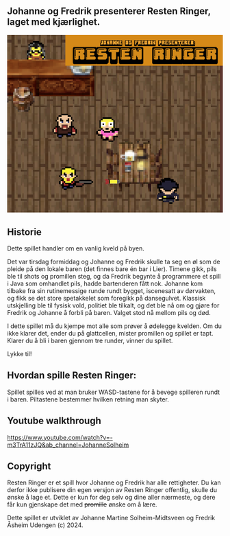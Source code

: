 ## Johanne og Fredrik presenterer Resten Ringer, laget med kjærlighet.

![Resten Ringer](image.png)

## Historie
Dette spillet handler om en vanlig kveld på byen.

Det var tirsdag formiddag og Johanne og Fredrik skulle ta seg en øl som de pleide på den lokale baren (det finnes bare én bar i Lier). Timene gikk, pils ble til shots og promillen steg, og da Fredrik begynte å programmere et spill i Java som omhandlet pils, hadde bartenderen fått nok. Johanne kom tilbake fra sin rutinemessige runde rundt bygget, iscenesatt av dørvakten, og fikk se det store spetakkelet som foregikk på dansegulvet. Klassisk utskjelling ble til fysisk vold, politiet ble tilkalt, og det ble nå om og gjøre for Fredrik og Johanne å forbli på baren. Valget stod nå mellom pils og død. 

I dette spillet må du kjempe mot alle som prøver å ødelegge kvelden. Om du ikke klarer det, ender du på glattcellen, mister promillen og spillet er tapt. Klarer du å bli i baren gjennom tre runder, vinner du spillet.

Lykke til!

## Hvordan spille Resten Ringer:
Spillet spilles ved at man bruker WASD-tastene for å bevege spilleren rundt i baren. Piltastene bestemmer hvilken retning man skyter.

## Youtube walkthrough
https://www.youtube.com/watch?v=-m3TrA11zJQ&ab_channel=JohanneSolheim

## Copyright
Resten Ringer er et spill hvor Johanne og Fredrik har alle rettigheter. Du kan derfor ikke publisere din egen versjon av Resten Ringer offentlig, skulle du ønske å lage et. Dette er kun for deg selv og dine aller nærmeste, og dere får kun gjenskape det med 	~~promille~~ ønske om å lære.

Dette spillet er utviklet av Johanne Martine Solheim-Midtsveen og Fredrik Åsheim Udengen (c) 2024. 



